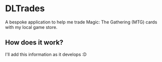 # DLTrades

A bespoke application to help me trade Magic: The Gathering (MTG) cards with my local game store. 

## How does it work?

I'll add this information as it develops :D